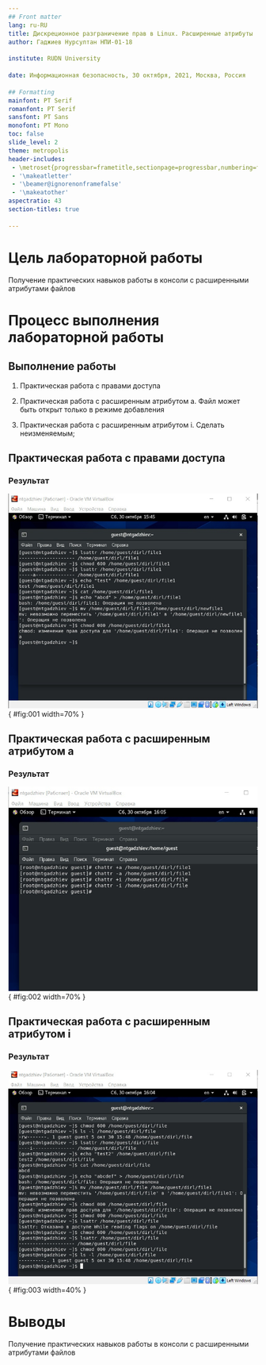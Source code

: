 ```yaml
---
## Front matter
lang: ru-RU
title: Дискреционное разграничение прав в Linux. Расширенные атрибуты
author: Гаджиев Нурсултан НПИ-01-18

institute: RUDN University

date: Информационная безопасность, 30 октября, 2021, Москва, Россия

## Formatting
mainfont: PT Serif
romanfont: PT Serif
sansfont: PT Sans
monofont: PT Mono
toc: false
slide_level: 2
theme: metropolis
header-includes:
 - \metroset{progressbar=frametitle,sectionpage=progressbar,numbering=fraction}
 - '\makeatletter'
 - '\beamer@ignorenonframefalse'
 - '\makeatother'
aspectratio: 43
section-titles: true

---
```


# Цель лабораторной работы

Получение практических навыков работы в консоли с расширенными атрибутами файлов

# Процесс выполнения лабораторной работы

## Выполнение работы

1. Практическая работа с правами доступа

2. Практическая работа с расширенным атрибутом a. Файл может быть открыт только в режиме добавления

3. Практическая работа с расширенным атрибутом i. Cделать неизменяемым;


## Практическая работа с правами доступа

### Результат

![Работа с правами доступа и атрибутами файла](https://github.com/NursultanGazdhiev/information-security/blob/master/lab04/report/image/1.jpg?raw=true){ #fig:001 width=70% }


## Практическая работа с расширенным атрибутом a

### Результат

![Работа с расширенными атрибутами файлов](https://github.com/NursultanGazdhiev/information-security/blob/master/lab04/report/image/7.jpg?raw=true){ #fig:002 width=70% }


## Практическая работа с расширенным атрибутом i


### Результат

![Установленные права и разрешенные действия для групп](https://github.com/NursultanGazdhiev/information-security/blob/master/lab04/report/image/6.jpg?raw=true){ #fig:003 width=40% }




# Выводы

Получение практических навыков работы в консоли с расширенными атрибутами файлов
